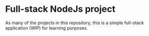 # Full-stack NodeJs project

As many of the projects in this repository, this is a simple full-stack application (WIP) for learning purposes.